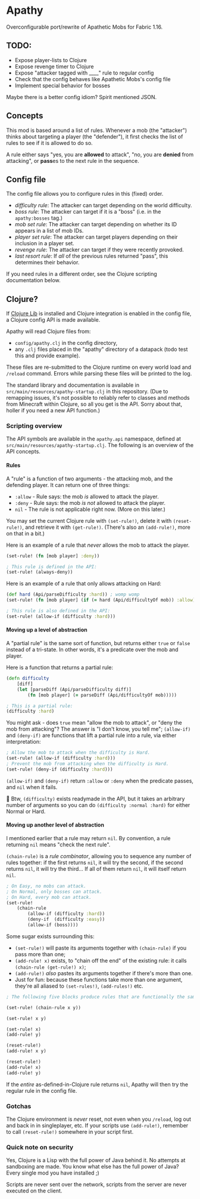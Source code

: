 # Apathy

Overconfigurable port/rewrite of Apathetic Mobs for Fabric 1.16.

## TODO:

* Expose player-lists to Clojure
* Expose revenge timer to Clojure
* Expose "attacker tagged with ____" rule to regular config
* Check that the config behaves like Apathetic Mobs's config file
* Implement special behavior for bosses

Maybe there is a better config idiom? Spirit mentioned JSON.

## Concepts

This mod is based around a list of rules. Whenever a mob (the "attacker") thinks about targeting a player (the "defender"), it first checks the list of rules to see if it is allowed to do so.

A rule either says "yes, you are **allowed** to attack", "no, you are **denied** from attacking", or **pass**es to the next rule in the sequence.

## Config file

The config file allows you to configure rules in this (fixed) order.

* *difficulty rule*: The attacker can target depending on the world difficulty.
* *boss rule*: The attacker can target if it is a "boss" (i.e. in the `apathy:bosses` tag.)
* *mob set rule*: The attacker can target depending on whether its ID appears in a list of mob IDs.
* *player set rule*: The attacker can target players depending on their inclusion in a player set.
* *revenge rule*: The attacker can target if they were recently provoked.
* *last resort rule*: If *all* of the previous rules returned "pass", this determines their behavior.

If you need rules in a different order, see the Clojure scripting documentation below.

## Clojure?

If [Clojure Lib](https://www.curseforge.com/minecraft/mc-mods/clojure-lib) is installed and Clojure integration is enabled in the config file, a Clojure config API is made available.

Apathy will read Clojure files from:

* `config/apathy.clj` in the config directory,
* any `.clj` files placed in the "apathy" directory of a datapack (todo test this and provide example).

These files are re-submitted to the Clojure runtime on every world load and `/reload` command. Errors while parsing these files will be printed to the log.

The standard library and documentation is available in `src/main/resources/apathy-startup.clj` in this repository. (Due to remapping issues, it's not possible to reliably refer to classes and methods from Minecraft within Clojure, so all you get is the API. Sorry about that, holler if you need a new API function.)

### Scripting overview

The API symbols are available in the `apathy.api` namespace, defined at `src/main/resources/apathy-startup.clj`. The following is an overview of the API concepts.

#### Rules

A "rule" is a function of two arguments - the attacking mob, and the defending player. It can return one of three things:

* `:allow` - Rule says: the mob *is* allowed to attack the player.
* `:deny` - Rule says: the mob *is not* allowed to attack the player.
* `nil` - The rule is not applicable right now. (More on this later.)

You may set the current Clojure rule with `(set-rule!)`, delete it with `(reset-rule!)`, and retrieve it with `(get-rule!)`. (There's also an `(add-rule!)`, more on that in a bit.)

Here is an example of a rule that *never* allows the mob to attack the player.

```clojure
(set-rule! (fn [mob player] :deny))

; This rule is defined in the API:
(set-rule! (always-deny))
```

Here is an example of a rule that only allows attacking on Hard:

```clojure
(def hard (Api/parseDifficulty :hard)) ; womp womp
(set-rule! (fn [mob player] (if (= hard (Api/difficultyOf mob)) :allow)))

; This rule is also defined in the API:
(set-rule! (allow-if (difficulty :hard)))
```

#### Moving up a level of abstraction

A "partial rule" is the same sort of function, but returns either `true` or `false` instead of a tri-state. In other words, it's a predicate over the mob and player.

Here is a function that returns a partial rule:
```clojure
(defn difficulty
	[diff]
	(let [parseDiff (Api/parseDifficulty diff)]
		(fn [mob player] (= parseDiff (Api/difficultyOf mob)))))

; This is a partial rule:
(difficulty :hard)
```

You might ask - does `true` mean "allow the mob to attack", or "deny the mob from attacking"? The answer is "I don't know, you tell me"; `(allow-if)` and `(deny-if)` are functions that lift a partial rule into a rule, via either interpretation:
```clojure
; Allow the mob to attack when the difficulty is Hard.
(set-rule! (allow-if (difficulty :hard)))
; Prevent the mob from attacking when the difficulty is Hard.
(set-rule! (deny-if (difficulty :hard)))
```

`(allow-if)` and `(deny-if)` return `:allow` or `:deny` when the predicate passes, and `nil` when it fails.

🌟 Btw, `(difficulty)` exists readymade in the API, but it takes an arbitrary number of arguments so you can do `(difficulty :normal :hard)` for either Normal or Hard.

#### Moving up another level of abstraction

I mentioned earlier that a rule may return `nil`. By convention, a rule returning `nil` means "check the next rule".

`(chain-rule)` is a *rule combinator*, allowing you to sequence any number of rules together: if the first returns `nil`, it will try the second, if the second returns `nil`, it will try the third... If all of them return `nil`, it will itself return `nil`.

```clojure
; On Easy, no mobs can attack.
; On Normal, only bosses can attack.
; On Hard, every mob can attack.
(set-rule!
	(chain-rule 
		(allow-if (difficulty :hard)) 
		(deny-if  (difficulty :easy)) 
		(allow-if (boss))))
```

Some sugar exists surrounding this:

* `(set-rule!)` will paste its arguments together with `(chain-rule)` if you pass more than one;
* `(add-rule! x)` exists, to "chain off the end" of the existing rule: it calls `(chain-rule (get-rule!) x)`;
* `(add-rule!)` *also* pastes its arguments together if there's more than one.
* Just for fun: because these functions take more than one argument, they're all aliased to `(set-rules!)`, `(add-rules!)` etc.

```clojure
; The following five blocks produce rules that are functionally the same:

(set-rule! (chain-rule x y))

(set-rule! x y)

(set-rule! x)
(add-rule! y)

(reset-rule!)
(add-rule! x y)

(reset-rule!)
(add-rule! x)
(add-rule! y)
```

If the *entire* as-defined-in-Clojure rule returns `nil`, Apathy will then try the regular rule in the config file.

### Gotchas

The Clojure environment is *never* reset, not even when you `/reload`, log out and back in in singleplayer, etc. If your scripts use `(add-rule!)`, remember to call `(reset-rule!)` somewhere in your script first.

### Quick note on security

Yes, Clojure is a Lisp with the full power of Java behind it. No attempts at sandboxing are made. You know what else has the full power of Java? Every single mod you have installed ;)

Scripts are never sent over the network, scripts from the server are never executed on the client.